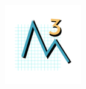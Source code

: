 <h1 align="right">
<img src="https://github.com/DanielHoj/me3cs/blob/master/me3cs_logo.png" width="200">
</h1><br>
